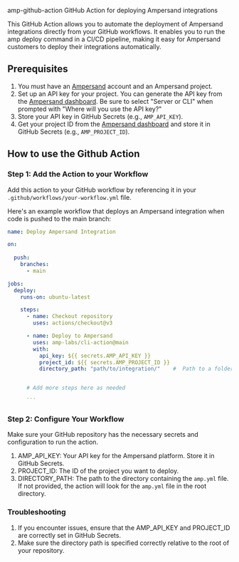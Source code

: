 amp-github-action
GitHub Action for deploying Ampersand integrations

This GitHub Action allows you to automate the deployment of Ampersand integrations directly from your GitHub workflows. It enables you to run the amp deploy command in a CI/CD pipeline, making it easy for Ampersand customers to deploy their integrations automatically.

## Prerequisites

1. You must have an [Ampersand](https://dashboard.withampersand.com) account and an Ampersand project.
2. Set up an API key for your project. You can generate the API key from the [Ampersand dashboard](https://dashboard.withampersand.com/projects/_/api-keys). Be sure to select "Server or CLI" when prompted with "Where will you use the API key?"
3. Store your API key in GitHub Secrets (e.g., `AMP_API_KEY`).
4. Get your project ID from the [Ampersand dashboard](https://dashboard.withampersand.com/projects/_/settings) and store it in GitHub Secrets (e.g., `AMP_PROJECT_ID`).

## How to use the Github Action

### Step 1: Add the Action to your Workflow

Add this action to your GitHub workflow by referencing it in your `.github/workflows/your-workflow.yml` file. 

Here's an example workflow that deploys an Ampersand integration when code is pushed to the main branch:

````yaml
name: Deploy Ampersand Integration

on:
 
  push:
    branches:
      - main

jobs:
  deploy:
    runs-on: ubuntu-latest

    steps:
      - name: Checkout repository
        uses: actions/checkout@v3

      - name: Deploy to Ampersand
        uses: amp-labs/cli-action@main
        with:
          api_key: ${{ secrets.AMP_API_KEY }}
          project_id: ${{ secrets.AMP_PROJECT_ID }}
          directory_path: "path/to/integration/"    #  Path to a folder with the amp.yml file. If not provided, the action will use the root directory.


      # Add more steps here as needed

      ```
````
### Step 2: Configure Your Workflow
Make sure your GitHub repository has the necessary secrets and configuration to run the action.

1. AMP_API_KEY: Your API key for the Ampersand platform. Store it in GitHub Secrets.
2. PROJECT_ID: The ID of the project you want to deploy.
3. DIRECTORY_PATH: The path to the directory containing the `amp.yml` file. If not provided, the action will look for the `amp.yml` file in the root directory. 


### Troubleshooting

1. If you encounter issues, ensure that the AMP_API_KEY and PROJECT_ID are correctly set in GitHub Secrets.
2. Make sure the directory path is specified correctly relative to the root of your repository.

